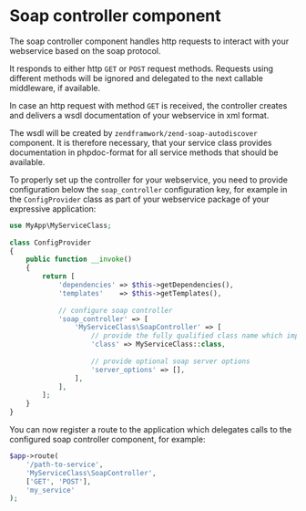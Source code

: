 # Soap controller component
The soap controller component handles http requests to interact with your webservice based on the soap protocol.

It responds to either http `GET` or `POST` request methods. Requests using different methods will be ignored and
delegated to the next callable middleware, if available.

In case an http request with method `GET` is received, the controller creates and delivers a wsdl documentation of your
webservice in xml format.

The wsdl will be created by `zendframwork/zend-soap-autodiscover` component. It is therefore necessary, that your
service class provides documentation in phpdoc-format for all service methods that should be available.

To properly set up the controller for your webservice, you need to provide configuration below the `soap_controller`
configuration key, for example in the `ConfigProvider` class as part of your webservice package of your expressive
application:
```php
use MyApp\MyServiceClass;
 
class ConfigProvider
{
    public function __invoke()
    {
        return [
            'dependencies' => $this->getDependencies(),
            'templates'    => $this->getTemplates(),
    
            // configure soap controller
            'soap_controller' => [
                'MyServiceClass\SoapController' => [
                    // provide the fully qualified class name which implements the service methods
                    'class' => MyServiceClass::class,
    
                    // provide optional soap server options
                    'server_options' => [],
                ],
            ],
        ];
    }
}
```

You can now register a route to the application which delegates calls to the configured soap controller component,
for example:
```php
$app->route(
    '/path-to-service',
    'MyServiceClass\SoapController',
    ['GET', 'POST'],
    'my_service'
);
```
